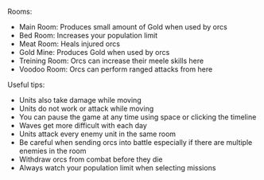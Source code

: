 
Rooms:

* Main Room: Produces small amount of Gold when used by orcs
* Bed Room: Increases your population limit
* Meat Room: Heals injured orcs
* Gold Mine: Produces Gold when used by orcs
* Treining Room: Orcs can increase their meele skills here
* Voodoo Room: Orcs can perform ranged attacks from here
	
Useful tips:

* Units also take damage while moving
* Units do not work or attack while moving
* You can pause the game at any time using space or clicking the timeline
* Waves get more difficult with each day
* Units attack every enemy unit in the same room
* Be careful when sending orcs into battle especially if there are multiple enemies in the room
* Withdraw orcs from combat before they die 
* Always watch your population limit when selecting missions
	
